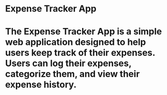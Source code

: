 # Expense Tracker App
# The Expense Tracker App is a simple web application designed to help users keep track of their expenses. Users can log their expenses, categorize them, and view their expense history.
